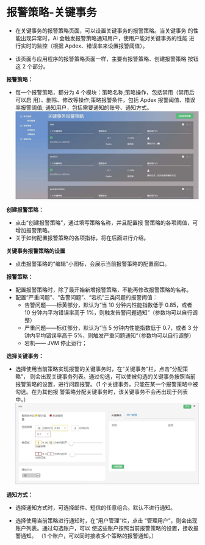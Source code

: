 # 报警策略-关键事务

* 在关键事务的报警策略页面，可以设置关键事务的报警策略。当关键事务 的性能出现异常时，Ai 会触发报警策略通知用户，使用户能对关键事务的性能 进行实时的监控（根据 Apdex、错误率来设置报警阈值）。

* 该页面与应用程序的报警策略页面一样，主要有报警策略、创建报警策略 按钮这 2 个部分。

**报警策略：**<br>

* 每一个报警策略，都分为 4 个模块：策略名称;策略操作，包括禁用（禁用后可以启 用）、删除、修改等操作;策略报警条件，包括 Apdex 报警阈值、错误率报警阈值; 通知用户，包括需要通知的账号、通知方式。
![](/images/aialarm_keytransaction01.png)

**创建报警策略：**<br>

* 点击“创建报警策略”，通过填写策略名称，并且配置报 警策略的各项阈值，可增加报警策略。
* 关于如何配置报警策略的各项指标，将在后面进行介绍。

**关键事务报警策略的设置**<br>

* 点击报警策略的“编辑”小图标，会展示当前报警策略的配置窗口。

**报警策略：**<br>

* 配置报警策略时，除了最开始新增报警策略，不能再修改报警策略的名称。
* 配置“严重问题”、“告警问题”、“宕机”三类问题的报警阈值：
   * 告警问题——标黄部分，默认为“当 10 分钟内性能指数低于 0.85，或者 10 分钟内平均错误率高于 1%，则触发告警问题通知”（参数均可以自行调整）
   * 严重问题——标红部分，默认为“当 5 分钟内性能指数低于 0.7，或者 3 分钟内平均错误率高于 5%，则触发严重问题通知“（参数均可以自行调整）
   * 宕机—— JVM 停止运行；

**选择关键事务：**<br>

* 选择使用当前策略实现报警的关键事务时，在“关键事务”栏，点击“分配策略”，
则会出现关键事务列表。通过勾选，可以使被勾选的关键事务按照当前报警策略的设置，进行问题报警。（1 个关键事务，只能在某一个报警策略中被勾选。在为其他报 警策略分配关键事务时，该关键事务不会再出现于列表中。）
![](/images/aialarm_keytransaction02.png)

**通知方式：**<br>

* 选择通知方式时，可选择邮件、短信的任意组合。默认不进行通知。

* 选择使用当前策略进行通知时，在“用户管理”栏，点击 “管理用户”，则会出现账户列表。通过勾选账户，可以
使这些账户按照当前报警策略的设置，接收报警通知。 （1 个账户，可以同时接收多个策略的报警通知。）
